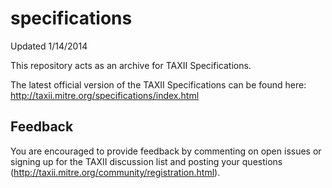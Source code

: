 specifications
==============

Updated 1/14/2014

This repository acts as an archive for TAXII Specifications.


The latest official version of the TAXII Specifications can be found here: http://taxii.mitre.org/specifications/index.html

## Feedback
You are encouraged to provide feedback by commenting on open issues
or signing up for the TAXII discussion list and posting your questions 
(http://taxii.mitre.org/community/registration.html).